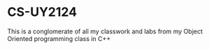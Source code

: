 # CS-UY2124
This is a conglomerate of all my classwork and labs from my Object Oriented programming class in C++
